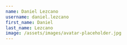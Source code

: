 ```yaml
---
name: Daniel Lezcano
username: daniel.lezcano
first_name: Daniel
last_name: Lezcano
image: /assets/images/avatar-placeholder.jpg
---
```


